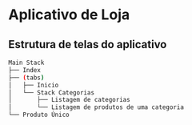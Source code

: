 # Aplicativo de Loja
## Estrutura de telas do aplicativo

```bash
Main Stack
├── Index
├── (tabs)
│   ├── Inicio
│   └── Stack Categorias
│       ├── Listagem de categorias
│       └── Listagem de produtos de uma categoria 
└── Produto Único
```
